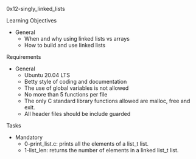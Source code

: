 0x12-singly_linked_lists

Learning Objectives
- General
	- When and why using linked lists vs arrays
	- How to build and use linked lists

Requirements
- General
	- Ubuntu 20.04 LTS
	- Betty style of coding and documentation
	- The use of global variables is not allowed
	- No more than 5 functions per file
	- The only C standard library functions allowed are malloc, free and exit.
	- All header files should be include guarded

Tasks
- Mandatory
	- 0-print_list.c: prints all the elements of a list_t list.
	- 1-list_len: returns the number of elements in a linked list_t list.
